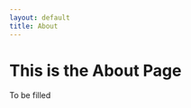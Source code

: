 ```yaml
---
layout: default
title: About
---
```


<!-- ![](./images/Lab_group_photo_030325.jpg) -->
# This is the About Page

To be filled